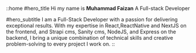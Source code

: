 ::home
#hero_title
Hi my name is **Muhammad Faizan** A Full-stack Developer

#hero_subtitle
I am a Full-Stack Developer with a passion for delivering exceptional results. With my expertise in React,ReactNative and NextJS on the frontend, and Strapi cms, Sanity cms, NodeJS, and Express on the backend, I bring a unique combination of technical skills and creative problem-solving to every project I work on.
::

